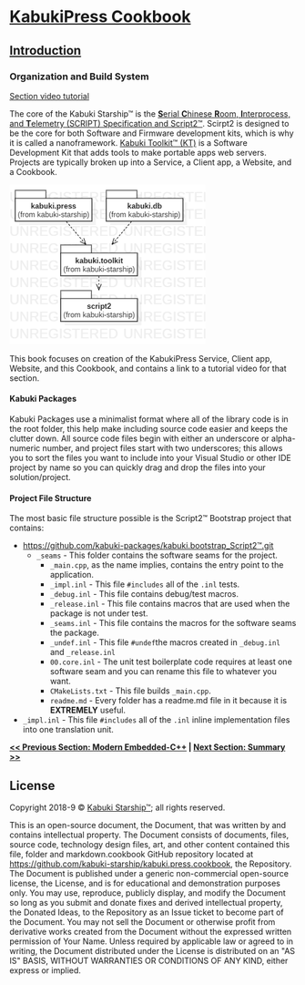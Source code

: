 # [KabukiPress Cookbook](../readme.md)

## [Introduction](./readme.md)

### Organization and Build System

[Section video tutorial](https://www.youtube.com/channel/UCS2vQG4gUE3vXWV_K9XScQw)

The core of the Kabuki Starship™ is the [**S**erial **C**hinese **R**oom, **I**nterprocess, and **T**elemetry (SCRIPT) Specification and Script2™](../Script2™). Scirpt2 is designed to be the core for both Software and Firmware development kits, which is why it is called a nanoframework. [Kabuki Toolkit™ (KT)](../kt/readme.md) is a Software Development Kit that adds tools to make portable apps web servers. Projects are typically broken up into a Service, a Client app, a Website, and a Cookbook.

![Example project organization for a Kabuki Service.](./kabuki.press.package.png)

This book focuses on creation of the KabukiPress Service, Client app, Website, and this Cookbook, and contains a link to a tutorial video for that section.

#### Kabuki Packages

Kabuki Packages use a minimalist format where all of the library code is in the root folder, this help make including source code easier and keeps the clutter down. All source code files begin with either an underscore or alpha-numeric number, and project files start with two underscores; this allows you to sort the files you want to include into your Visual Studio or other IDE project by name so you can quickly drag and drop the files into your solution/project.

#### Project File Structure

The most basic file structure possible is the Script2™ Bootstrap project that contains:

* <https://github.com/kabuki-packages/kabuki.bootstrap_Script2™.git>
  * `_seams` - This folder contains the software seams for the project.
    * `_main.cpp`, as the name implies, contains the entry point to the application.
    * `_impl.inl` - This file `#includes` all of the `.inl` tests.
    * `_debug.inl` - This file contains debug/test macros.
    * `_release.inl` - This file contains macros that are used when the package is not under test.
    * `_seams.inl` - This file contains the macros for the software seams the package.
    * `_undef.inl` - This file `#undef`the macros created in `_debug.inl` and `_release.inl`
    * `00.core.inl` - The unit test boilerplate code requires at least one software seam and you can rename this file to whatever you want.
    * `CMakeLists.txt` - This file builds `_main.cpp`.
    * `readme.md` - Every folder has a readme.md file in it because it is **EXTREMELY** useful.
* `_impl.inl` - This file `#includes` all of the `.inl` inline implementation files into one translation unit.

**[<< Previous Section: Modern Embedded-C++](./modern_embedded_cpp.md) | [Next Section: Summary >>](../summary.md)**

## License

Copyright 2018-9 © [Kabuki Starship™](https://kabukistarship.com); all rights reserved.

This is an open-source document, the Document, that was written by and contains intellectual property. The Document consists of documents, files, source code, technology design files, art, and other content contained this file, folder and markdown.cookbook GitHub repository located at <https://github.com/kabuki-starship/kabuki.press.cookbook>, the Repository. The Document is published under a generic non-commercial open-source license, the License, and is for educational and demonstration purposes only. You may use, reproduce, publicly display, and modify the Document so long as you submit and donate fixes and derived intellectual property, the Donated Ideas, to the Repository as an Issue ticket to become part of the Document. You may not sell the Document or otherwise profit from derivative works created from the Document without the expressed written permission of Your Name. Unless required by applicable law or agreed to in writing, the Document distributed under the License is distributed on an "AS IS" BASIS, WITHOUT WARRANTIES OR CONDITIONS OF ANY KIND, either express or implied.
